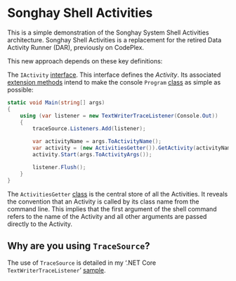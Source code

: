 # Songhay Shell Activities

This is a simple demonstration of the Songhay System Shell Activities architecture. Songhay Shell Activities is a replacement for the retired Data Activity Runner (DAR), previously on CodePlex.

This new approach depends on these key definitions:

The `IActivity` [interface](https://github.com/BryanWilhite/SonghayCore/blob/master/SonghayCore/Models/IActivity.cs). This interface defines the _Activity_. Its associated [extension methods](https://github.com/BryanWilhite/SonghayCore/blob/master/SonghayCore/Extensions/IActivityExtensions.cs) intend to make the console `Program` [class](./Songhay.HelloWorlds.Shell/Program.cs) as simple as possible:

```c#
static void Main(string[] args)
{
    using (var listener = new TextWriterTraceListener(Console.Out))
    {
        traceSource.Listeners.Add(listener);

        var activityName = args.ToActivityName();
        var activity = (new ActivitiesGetter()).GetActivity(activityName);
        activity.Start(args.ToActivityArgs());

        listener.Flush();
    }
}
```

The `ActivitiesGetter` [class](./Songhay.HelloWorlds.Activities/ActivitiesGetter.cs) is the central store of all the Activities. It reveals the convention that an Activity is called by its class name from the command line. This implies that the first argument of the shell command refers to the name of the Activity and all other arguments are passed directly to the Activity.

## Why are you using `TraceSource`?

The use of `TraceSource` is detailed in my ‘.NET Core `TextWriterTraceListener`’ [sample](https://github.com/BryanWilhite/dotnet-core/tree/master/dotnet-console-textwritertracelistener).
